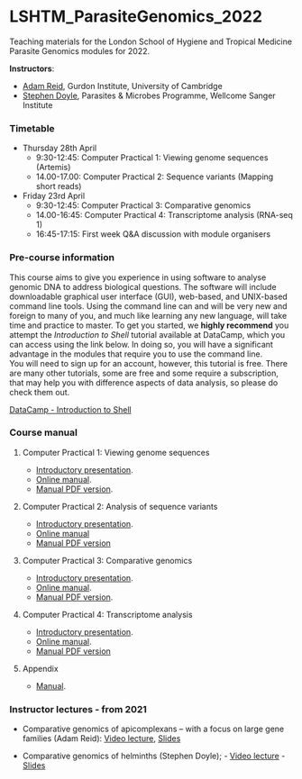 # LSHTM_ParasiteGenomics_2022

Teaching materials for the London School of Hygiene and Tropical Medicine Parasite Genomics modules for 2022.

**Instructors**: 
- [Adam Reid](mailto:ajr236@cam.ac.uk), Gurdon Institute, University of Cambridge
- [Stephen Doyle](mailto:sd21@sanger.ac.uk), Parasites & Microbes Programme, Wellcome Sanger Institute

### Timetable
- Thursday 28th April
     - 9:30-12:45: Computer Practical 1: Viewing genome sequences (Artemis)
     - 14.00-17.00: Computer Practical 2: Sequence variants (Mapping short reads)
- Friday 23rd April
     - 9:30-12:45: Computer Practical 3: Comparative genomics
     - 14.00-16:45: Computer Practical 4: Transcriptome analysis (RNA-seq 1)
     - 16:45-17:15: First week Q&A discussion with module organisers



### Pre-course information
This course aims to give you experience in using software to analyse genomic DNA to address biological questions. The software will include downloadable graphical user interface (GUI), web-based, and UNIX-based command line tools. Using the command line can and will be very new and foreign to many of you, and much like learning any new language, will take time and practice to master. To get you started, we **highly recommend** you attempt the *Introduction to Shell* tutorial available at DataCamp, which you can access using the link below. In doing so, you will have a significant advantage in the modules that require you to use the command line.  
You will need to sign up for an account, however, this tutorial is free. There are many other tutorials, some are free and some require a subscription, that may help you with difference aspects of data analysis, so please do check them out.

[DataCamp - Introduction to Shell](https://www.datacamp.com/courses/introduction-to-shell)



### Course manual

1. Computer Practical 1: Viewing genome sequences
     - [Introductory presentation](Presentations_2022/LSHTM2022_Talk_Introduction.pdf). 
     - [Online manual](Module_1_Artemis.md). 
     - [Manual PDF version](Module_1_Artemis.pdf). 
     
2. Computer Practical 2: Analysis of sequence variants
     - [Introductory presentation](Presentations_2022/LSHTM2022_Talk_ShortReadMapping.pdf). 
     - [Online manual](Module_2_Mapping_Short_Reads.md)
     - [Manual PDF version](Module_2_Mapping_Short_Reads.pdf)

3. Computer Practical 3: Comparative genomics
     - [Introductory presentation](Presentations_2022/LSHTM2022_Talk_ComparativeGenomics.pdf). 
     - [Online manual](Module_3_Comparative_Genomics.md). 
     - [Manual PDF version](Module_3_Comparative_Genomics.pdf). 

4. Computer Practical 4: Transcriptome analysis
     - [Introductory presentation](Presentations_2022/LSHTM2022_Talk_RNAseq.pdf). 
     - [Online manual](Module_5_RNAseq1.md). 
     - [Manual PDF version](Module_5_RNAseq1.pdf)  

5. Appendix
     - [Manual](presentations/LSHTM_Appendix.pdf). 


### Instructor lectures - from 2021

- Comparative genomics of apicomplexans – with a focus on large gene families (Adam Reid): [Video lecture](), [Slides](Presentations_2021/LSHTM2021_Talk_ComparativeProtozoa.pptx)

- Comparative genomics of helminths (Stephen Doyle); 
          - [Video lecture](https://pro.panopto.com/Panopto/Pages/Viewer.aspx?tid=f3512871-d511-4a04-bf84-ad0c00a13cac)
          - [Slides](Presentations_2022/LSHTM_Lecture_ComparativeGenomicsHelminths.pdf)
